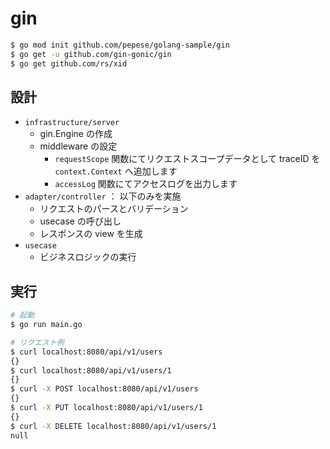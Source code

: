 # gin

```bash
$ go mod init github.com/pepese/golang-sample/gin
$ go get -u github.com/gin-gonic/gin
$ go get github.com/rs/xid
```

## 設計

- `infrastructure/server`
  - gin.Engine の作成
  - middleware の設定
    - `requestScope` 関数にてリクエストスコープデータとして traceID を `context.Context` へ追加します
    - `accessLog` 関数にてアクセスログを出力します
- `adapter/controller` ： 以下のみを実施
  - リクエストのパースとバリデーション
  - usecase の呼び出し
  - レスポンスの view を生成
- `usecase`
  - ビジネスロジックの実行

## 実行

```bash
# 起動
$ go run main.go

# リクエスト例
$ curl localhost:8080/api/v1/users
{}
$ curl localhost:8080/api/v1/users/1
{}
$ curl -X POST localhost:8080/api/v1/users
{}
$ curl -X PUT localhost:8080/api/v1/users/1
{}
$ curl -X DELETE localhost:8080/api/v1/users/1
null
```